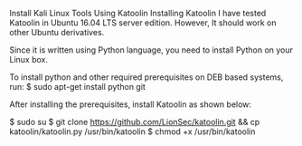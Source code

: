 Install Kali Linux Tools Using Katoolin
Installing Katoolin
I have tested Katoolin in Ubuntu 16.04 LTS server edition. However, It should work on other Ubuntu derivatives.

Since it is written using Python language, you need to install Python on your Linux box.

To install python and other required prerequisites on DEB based systems, run:
$ sudo apt-get install python git

After installing the prerequisites, install Katoolin as shown below:

$ sudo su
$ git clone https://github.com/LionSec/katoolin.git && cp katoolin/katoolin.py /usr/bin/katoolin
$ chmod +x /usr/bin/katoolin